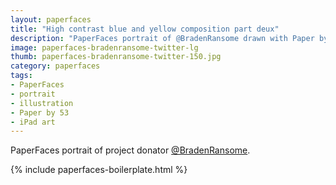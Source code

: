 ```yaml
---
layout: paperfaces
title: "High contrast blue and yellow composition part deux"
description: "PaperFaces portrait of @BradenRansome drawn with Paper by 53 on an iPad."
image: paperfaces-bradenransome-twitter-lg
thumb: paperfaces-bradenransome-twitter-150.jpg
category: paperfaces
tags: 
- PaperFaces
- portrait
- illustration
- Paper by 53
- iPad art
---
```


PaperFaces portrait of project donator [@BradenRansome](http://twitter.com/BradenRansome).

{% include paperfaces-boilerplate.html %}